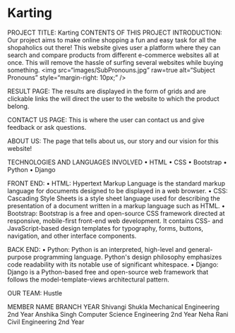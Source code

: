 # Karting
PROJECT TITLE: Karting
CONTENTS OF THIS PROJECT
INTRODUCTION: Our project aims to make online shopping a fun and easy task for all the shopaholics out there! This website gives user a platform where they can search and compare products from different e-commerce websites all at once. This will remove the hassle of surfing several websites while buying something. 
<img
src=“images/SubPronouns.jpg”
raw=true
alt=“Subject Pronouns”
style=“margin-right: 10px;”
/>

 
RESULT PAGE: The results are displayed in the form of grids and are clickable links the will direct the user to the website to which the product belong.

 
CONTACT US PAGE: This is where the user can contact us and give feedback or ask questions.
 

ABOUT US: The page that tells about us, our story and our vision for this website!
 

TECHNOLOGIES AND LANGUAGES INVOLVED
•	HTML
•	CSS
•	Bootstrap
•	Python
•	Django

FRONT END:
•	HTML: Hypertext Markup Language is the standard markup language for documents designed to be displayed in a web browser.
•	CSS: Cascading Style Sheets is a style sheet language used for describing the presentation of a document written in a markup language such as HTML.
•	Bootstrap: Bootstrap is a free and open-source CSS framework directed at responsive, mobile-first front-end web development. It contains CSS- and JavaScript-based design templates for typography, forms, buttons, navigation, and other interface components.

BACK END:
•	Python: Python is an interpreted, high-level and general-purpose programming language. Python's design philosophy emphasizes code readability with its notable use of significant whitespace.
•	Django: Django is a Python-based free and open-source web framework that follows the model-template-views architectural pattern.


OUR TEAM: Hustle


MEMBER NAME	BRANCH	YEAR
Shivangi Shukla	Mechanical Engineering	2nd Year
Anshika Singh	Computer Science Engineering	2nd Year
Neha Rani	Civil Engineering	2nd Year


